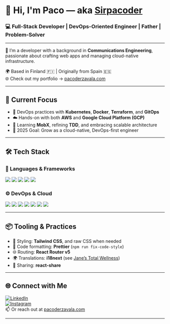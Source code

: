 # 👋 Hi, I'm Paco — aka [Sirpacoder][website]

### 💻 Full-Stack Developer | DevOps-Oriented Engineer | Father | Problem-Solver

---

🎯 I’m a developer with a background in **Communications Engineering**, passionate about crafting web apps and managing cloud-native infrastructure.

🌍 Based in Finland 🇫🇮 | Originally from Spain 🇪🇸  
🌐 Check out my portfolio → [pacoderzavala.com][website]

---

## 🔧 Current Focus

- 🚢 DevOps practices with **Kubernetes**, **Docker**, **Terraform**, and **GitOps**  
- ☁️ Hands-on with both **AWS** and **Google Cloud Platform (GCP)**  
- 🧠 Learning **MobX**, refining **TDD**, and embracing scalable architecture  
- 🧭 2025 Goal: Grow as a cloud-native, DevOps-first engineer

---

## 🛠️ Tech Stack

### 🧩 Languages & Frameworks

<img src="https://img.shields.io/badge/JavaScript-black?style=flat&logo=javascript" />
<img src="https://img.shields.io/badge/TypeScript-black?style=flat&logo=typescript" />
<img src="https://img.shields.io/badge/React-black?style=flat&logo=react" />
<img src="https://img.shields.io/badge/Node.js-black?style=flat&logo=node.js" />
<img src="https://img.shields.io/badge/GraphQL-black?style=flat&logo=graphql" />

### ⚙️ DevOps & Cloud

<img src="https://img.shields.io/badge/Kubernetes-black?style=flat&logo=kubernetes" />
<img src="https://img.shields.io/badge/Docker-black?style=flat&logo=docker" />
<img src="https://img.shields.io/badge/Terraform-black?style=flat&logo=terraform" />
<img src="https://img.shields.io/badge/GitHub_Actions-black?style=flat&logo=github-actions" />
<img src="https://img.shields.io/badge/AWS-black?style=flat&logo=amazonaws" />
<img src="https://img.shields.io/badge/GCP-black?style=flat&logo=googlecloud" />
<img src="https://img.shields.io/badge/Ubuntu-black?style=flat&logo=ubuntu" />

---

## 📦 Tooling & Practices

- 🎨 Styling: **Tailwind CSS**, and raw CSS when needed  
- 🔄 Code formatting: **Prettier** (`npm run fix-code-style`)  
- 🌐 Routing: **React Router v5**  
- 🌍 Translations: **i18next** (see [Jane’s Total Wellness](https://github.com/PacoZG/janestotalwellness))  
- 🔗 Sharing: **react-share**

---

## 🌐 Connect with Me

[![LinkedIn](https://img.shields.io/badge/-LinkedIn-0077B5?style=flat&logo=linkedin&logoColor=white)][linkedin]  
[![Instagram](https://img.shields.io/badge/-Instagram-E4405F?style=flat&logo=instagram&logoColor=white)][instagram]  
📫 Or reach out at [pacoderzavala.com][website]

---

[website]: https://pacoderzavala.com
[linkedin]: https://www.linkedin.com/in/francisco-zavala/
[instagram]: https://www.instagram.com/sirpacoder